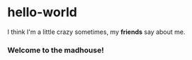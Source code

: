 # hello-world
I think I'm a little crazy sometimes, my **friends** say about me.

### Welcome to the madhouse!

